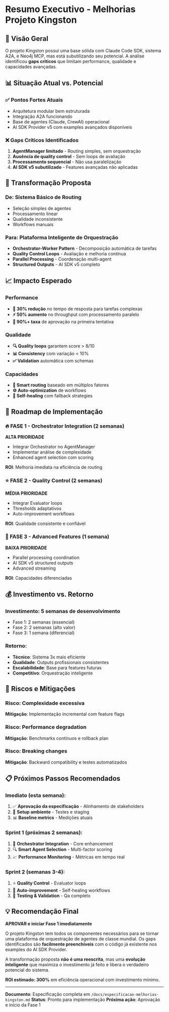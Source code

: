# Resumo Executivo - Melhorias Projeto Kingston

## 🎯 Visão Geral

O projeto Kingston possui uma base sólida com Claude Code SDK, sistema A2A, e Neo4j MCP, mas está subutilizando seu potencial. A análise identificou **gaps críticos** que limitam performance, qualidade e capacidades avançadas.

## 📊 Situação Atual vs. Potencial

### ✅ Pontos Fortes Atuais
- Arquitetura modular bem estruturada
- Integração A2A funcionando
- Base de agentes (Claude, CrewAI) operacional
- AI SDK Provider v5 com examples avançados disponíveis

### ❌ Gaps Críticos Identificados
1. **AgentManager limitado** - Routing simples, sem orquestração
2. **Ausência de quality control** - Sem loops de avaliação
3. **Processamento sequencial** - Não usa paralelização
4. **AI SDK v5 subutilizado** - Features avançadas não aplicadas

## 🚀 Transformação Proposta

### De: Sistema Básico de Routing
- Seleção simples de agentes
- Processamento linear
- Qualidade inconsistente
- Workflows manuais

### Para: Plataforma Inteligente de Orquestração
- **Orchestrator-Worker Pattern** - Decomposição automática de tarefas
- **Quality Control Loops** - Avaliação e melhoria contínua
- **Parallel Processing** - Coordenação multi-agent
- **Structured Outputs** - AI SDK v5 completo

## 📈 Impacto Esperado

### Performance
- **🚀 30% redução** no tempo de resposta para tarefas complexas
- **⚡ 50% aumento** no throughput com processamento paralelo
- **🎯 90%+ taxa** de aprovação na primeira tentativa

### Qualidade
- **🔍 Quality loops** garantem score > 8/10
- **📊 Consistency** com variação < 10%
- **✅ Validation** automática com schemas

### Capacidades
- **🧠 Smart routing** baseado em múltiplos fatores
- **⚙️ Auto-optimization** de workflows
- **🔄 Self-healing** com fallback strategies

## 🎯 Roadmap de Implementação

### 🔥 FASE 1 - Orchestrator Integration (2 semanas)
**ALTA PRIORIDADE**
- Integrar Orchestrator no AgentManager
- Implementar análise de complexidade
- Enhanced agent selection com scoring

**ROI**: Melhoria imediata na eficiência de routing

### ⭐ FASE 2 - Quality Control (2 semanas)  
**MÉDIA PRIORIDADE**
- Integrar Evaluator loops
- Thresholds adaptativos
- Auto-improvement workflows

**ROI**: Qualidade consistente e confiável

### 🔧 FASE 3 - Advanced Features (1 semana)
**BAIXA PRIORIDADE**
- Parallel processing coordination
- AI SDK v5 structured outputs
- Advanced streaming

**ROI**: Capacidades diferenciadas

## 💰 Investimento vs. Retorno

### Investimento: 5 semanas de desenvolvimento
- Fase 1: 2 semanas (essencial)
- Fase 2: 2 semanas (alto valor)  
- Fase 3: 1 semana (diferencial)

### Retorno:
- **Técnico**: Sistema 3x mais eficiente
- **Qualidade**: Outputs profissionais consistentes
- **Escalabilidade**: Base para features futuras
- **Competitivo**: Orquestração inteligente

## 🔄 Riscos e Mitigações

### Risco: Complexidade excessiva
**Mitigação**: Implementação incremental com feature flags

### Risco: Performance degradation
**Mitigação**: Benchmarks contínuos e rollback plan

### Risco: Breaking changes
**Mitigação**: Backward compatibility e testes automatizados

## 📋 Próximos Passos Recomendados

### Imediato (esta semana):
1. ✅ **Aprovação da especificação** - Alinhamento de stakeholders
2. 🔧 **Setup ambiente** - Testes e staging
3. 📊 **Baseline metrics** - Medições atuais

### Sprint 1 (próximas 2 semanas):
1. 🎯 **Orchestrator Integration** - Core enhancement
2. 🔍 **Smart Agent Selection** - Multi-factor scoring
3. 📈 **Performance Monitoring** - Métricas em tempo real

### Sprint 2 (semanas 3-4):
1. ⭐ **Quality Control** - Evaluator loops
2. 🔄 **Auto-improvement** - Self-healing workflows
3. 🧪 **Testing & Validation** - Qa completo

## 💡 Recomendação Final

**APROVAR e iniciar Fase 1 imediatamente**

O projeto Kingston tem todos os componentes necessários para se tornar uma plataforma de orquestração de agentes de classe mundial. Os gaps identificados são **facilmente preenchíveis** com o código já existente nos examples do AI SDK Provider.

A transformação proposta **não é uma reescrita**, mas uma **evolução inteligente** que maximiza o investimento já feito e libera o verdadeiro potencial do sistema.

**ROI estimado: 300%** em eficiência operacional com investimento mínimo.

---

**Documento**: Especificação completa em `/docs/especificacao-melhorias-kingston.md`
**Status**: Pronto para implementação
**Próxima ação**: Aprovação e início da Fase 1